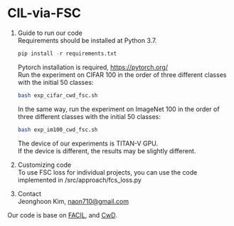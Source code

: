 # CIL-via-FSC

1. Guide to run our code  
    Requirements should be installed at Python 3.7.
    ```python
    pip install -r requirements.txt
    ```
    Pytorch installation is required, https://pytorch.org/  
    Run the experiment on CIFAR 100 in the order of three different classes with the initial 50 classes:  
    ```bash
    bash exp_cifar_cwd_fsc.sh
    ```  
    In the same way, run the experiment on ImageNet 100 in the order of three different classes with the initial 50 classes:  
    ```bash
    bash exp_im100_cwd_fsc.sh
    ```  
    The device of our experiments is TITAN-V GPU.  
    If the device is different, the results may be slightly different.   

2. Customizing code  
To use FSC loss for individual projects, you can use the code implemented in /src/approach/fcs_loss.py

3. Contact   
Jeonghoon Kim, naon710@gmail.com

Our code is base on [FACIL](https://github.com/mmasana/FACIL), and [CwD](https://github.com/Yujun-Shi/CwD). 
